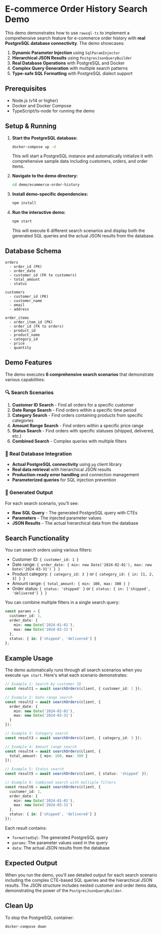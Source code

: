 # E-commerce Order History Search Demo

This demo demonstrates how to use `rawsql-ts` to implement a comprehensive search feature for e-commerce order history with **real PostgreSQL database connectivity**. The demo showcases:

1. **Dynamic Parameter Injection** using `SqlParamInjector`
2. **Hierarchical JSON Results** using `PostgresJsonQueryBuilder`
3. **Real Database Operations** with PostgreSQL and Docker
4. **Complex Query Generation** with multiple search patterns
5. **Type-safe SQL Formatting** with PostgreSQL dialect support

## Prerequisites

- Node.js (v14 or higher)
- Docker and Docker Compose
- TypeScript/ts-node for running the demo

## Setup & Running

1. **Start the PostgreSQL database:**

   ```bash
   docker-compose up -d
   ```

   This will start a PostgreSQL instance and automatically initialize it with comprehensive sample data including customers, orders, and order items.

2. **Navigate to the demo directory:**

   ```bash
   cd demo/ecommerce-order-history
   ```

3. **Install demo-specific dependencies:**

   ```bash
   npm install
   ```

4. **Run the interactive demo:**

   ```bash
   npm start
   ```

   This will execute 6 different search scenarios and display both the generated SQL queries and the actual JSON results from the database.

## Database Schema

```
orders
  - order_id (PK)
  - order_date
  - customer_id (FK to customers)
  - total_amount
  - status

customers
  - customer_id (PK)
  - customer_name
  - email
  - address

order_items
  - order_item_id (PK)
  - order_id (FK to orders)
  - product_id
  - product_name
  - category_id
  - price
  - quantity
```

## Demo Features

The demo executes **6 comprehensive search scenarios** that demonstrate various capabilities:

### 🔍 Search Scenarios

1. **Customer ID Search** - Find all orders for a specific customer
2. **Date Range Search** - Find orders within a specific time period
3. **Category Search** - Find orders containing products from specific categories
4. **Amount Range Search** - Find orders within a specific price range
5. **Status Search** - Find orders with specific statuses (shipped, delivered, etc.)
6. **Combined Search** - Complex queries with multiple filters

### 💾 Real Database Integration

- **Actual PostgreSQL connectivity** using `pg` client library
- **Real data retrieval** with hierarchical JSON results
- **Production-ready error handling** and connection management
- **Parameterized queries** for SQL injection prevention

### 🎯 Generated Output

For each search scenario, you'll see:
- **Raw SQL Query** - The generated PostgreSQL query with CTEs
- **Parameters** - The injected parameter values
- **JSON Results** - The actual hierarchical data from the database

## Search Functionality

You can search orders using various filters:

- Customer ID: `{ customer_id: 1 }`
- Date range: `{ order_date: { min: new Date('2024-02-01'), max: new Date('2024-03-31') } }`
- Product category: `{ category_id: 3 }` or `{ category_id: { in: [1, 2, 3] } }`
- Amount range: `{ total_amount: { min: 100, max: 300 } }`
- Order status: `{ status: 'shipped' }` or `{ status: { in: ['shipped', 'delivered'] } }`

You can combine multiple filters in a single search query:

```typescript
const params = {
  customer_id: 1,
  order_date: {
    min: new Date('2024-01-01'),
    max: new Date('2024-03-31')
  },
  status: { in: ['shipped', 'delivered'] }
};
```

## Example Usage

The demo automatically runs through all search scenarios when you execute `npm start`. Here's what each scenario demonstrates:

```typescript
// Example 1: Search by customer ID
const result1 = await searchOrders(client, { customer_id: 1 });

// Example 2: Date range search
const result2 = await searchOrders(client, {
  order_date: {
    min: new Date('2024-02-01'),
    max: new Date('2024-03-31')
  }
});

// Example 3: Category search
const result3 = await searchOrders(client, { category_id: 3 });

// Example 4: Amount range search
const result4 = await searchOrders(client, {
  total_amount: { min: 100, max: 300 }
});

// Example 5: Status search
const result5 = await searchOrders(client, { status: 'shipped' });

// Example 6: Combined search with multiple filters
const result6 = await searchOrders(client, {
  customer_id: 1,
  order_date: {
    min: new Date('2024-01-01'),
    max: new Date('2024-03-31')
  },
  status: { in: ['shipped', 'delivered'] }
});
```

Each result contains:
- `formattedSql`: The generated PostgreSQL query
- `params`: The parameter values used in the query
- `data`: The actual JSON results from the database

## Expected Output

When you run the demo, you'll see detailed output for each search scenario including the complex CTE-based SQL queries and the hierarchical JSON results. The JSON structure includes nested customer and order items data, demonstrating the power of the `PostgresJsonQueryBuilder`.

## Clean Up

To stop the PostgreSQL container:

```bash
docker-compose down
```